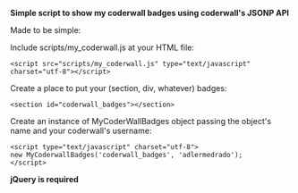 **Simple script to show my coderwall badges using coderwall's JSONP API**

Made to be simple:

Include  scripts/my_coderwall.js at your HTML file:
	
	<script src="scripts/my_coderwall.js" type="text/javascript" charset="utf-8"></script>
	
Create a place to put your (section, div, whatever) badges:

	<section id="coderwall_badges"></section>
	
Create an instance of MyCoderWallBadges object passing the object's name and your coderwall's username:

	<script type="text/javascript" charset="utf-8">
	new MyCoderwallBadges('coderwall_badges', 'adlermedrado');
	</script>
	
**jQuery is required**